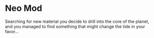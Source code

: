 # Neo Mod

Searching for new material you decide to drill into the core of the planet,<br>and you managed to find something that might change the tide in your favor...